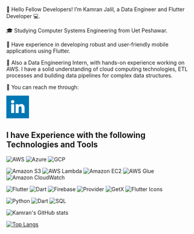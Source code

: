 👋 Hello Fellow Developers! I’m Kamran Jalil, a Data Engineer and Flutter Developer 💻.

🎓 Studying Computer Systems Engineering from Uet Peshawar.

🚀 Have experience in developing robust and user-friendly mobile applications using Flutter.

💼 Also a Data Engineering Intern, with hands-on experience working on AWS. I have a solid understanding of cloud computing technologies, ETL processes and building data pipelines for complex data structures.

🌟 You can reach me through:

<a href="https://www.linkedin.com/in/kamran-jalil-665910210/" target="_blank" rel="noopener">
  <img src="https://raw.githubusercontent.com/edent/SuperTinyIcons/master/images/svg/linkedin.svg" alt="LinkedIn" width="60">
</a>

              
## I have Experience with the following Technologies and Tools

![AWS](https://img.shields.io/badge/-AWS-232F3E?style=for-the-badge&logo=amazon-aws&logoColor=white)
![Azure](https://img.shields.io/badge/-Azure-0089D6?style=for-the-badge&logo=microsoft-azure&logoColor=white)
![GCP](https://img.shields.io/badge/-Google%20Cloud-4285F4?style=for-the-badge&logo=google-cloud&logoColor=white)



![Amazon S3](https://img.shields.io/badge/-Amazon%20S3-569A31?style=for-the-badge&logo=amazon-s3&logoColor=white)
![AWS Lambda](https://img.shields.io/badge/-AWS%20Lambda-FFA500?style=for-the-badge&logo=amazon-aws&logoColor=white)
![Amazon EC2](https://img.shields.io/badge/-Amazon%20EC2-FF9900?style=for-the-badge&logo=amazon-ec2&logoColor=white)
![AWS Glue](https://img.shields.io/badge/-AWS%20Glue-6B4A98?style=for-the-badge&logo=amazon-aws&logoColor=white)
![Amazon CloudWatch](https://img.shields.io/badge/-Amazon%20CloudWatch-FF9900?style=for-the-badge&logo=amazon-cloudwatch&logoColor=white)

![Flutter](https://img.shields.io/badge/Flutter-02569B?style=for-the-badge&logo=flutter&logoColor=white)
![Dart](https://img.shields.io/badge/Dart-0175C2?style=for-the-badge&logo=dart&logoColor=white)
![Firebase](https://img.shields.io/badge/Firebase-FFCA28?style=for-the-badge&logo=firebase&logoColor=black)
![Provider](https://img.shields.io/badge/Provider-282C34?style=for-the-badge&logo=flutter&logoColor=white)
![GetX](https://img.shields.io/badge/-GetX-2196F3?style=for-the-badge&logo=getx&logoColor=white)
![Flutter Icons](https://img.shields.io/badge/Flutter%20Icons-FF8C00?style=for-the-badge&logo=flutter&logoColor=white)

![Python](https://img.shields.io/badge/-Python-3776AB?style=for-the-badge&logo=python&logoColor=white)
![Dart](https://img.shields.io/badge/-Dart-0175C2?style=for-the-badge&logo=dart&logoColor=white)
![SQL](https://img.shields.io/badge/-SQL-4479A1?style=for-the-badge&logo=sqlite&logoColor=white)


![Kamran's GitHub stats](https://github-readme-stats.vercel.app/api?username=kamranjalil1006&show_icons=true&theme=radical)

[![Top Langs](https://github-readme-stats.vercel.app/api/top-langs/?username=kamranjalil1006&layout=compact&theme=radical)](https://github.com/anuraghazra/github-readme-stats)

<!---
kamranjalil1006/kamranjalil1006 is a ✨ special ✨ repository because its `README.md` (this file) appears on your GitHub profile.
You can click the Preview link to take a look at your changes.
--->
